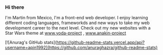 ### Hi there

I'm Martin from Mexico, I'm a front-end web developer. I enjoy learning different coding languages, frameworkds and new ways to take my web development career to the next level. 
Check out my new websites with a Star Wars theme at www.yoda-project , www.anakin-project 

[![Anurag's GitHub stats](https://github-readme-stats.vercel.app/api?username=apin1992](https://github.com/anuraghazra/github-readme-stats)
